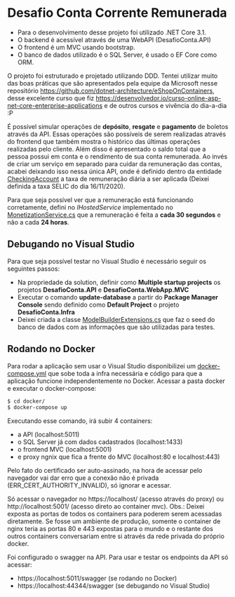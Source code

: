 # Desafio Conta Corrente Remunerada

  - Para o desenvolvimento desse projeto foi utilizado .NET Core 3.1.
  - O backend é acessível através de uma WebAPI (DesafioConta.API)
  - O frontend é um MVC usando bootstrap.
  - O banco de dados utilizado é o SQL Server, é usado o EF Core como ORM.

O projeto foi estruturado e projetado utilizando DDD. Tentei utilizar muito das boas práticas que são apresentados pela equipe da Microsoft nesse repositório https://github.com/dotnet-architecture/eShopOnContainers, desse excelente curso que fiz https://desenvolvedor.io/curso-online-asp-net-core-enterprise-applications e de outros cursos e vivência do dia-a-dia :P

É possível simular operações de **depósito**, **resgate** e **pagamento** de boletos através da API.
Essas operações são possíveis de serem realizadas através do frontend que também mostra o histórico das últimas operações realizadas pelo cliente. Além disso é apresentado o saldo total que a pessoa possui em conta e o rendimento de sua conta remunerada. Ao invés de criar um serviço em separado para cuidar da remuneração das contas, acabei deixando isso nessa única API, onde é definido dentro da entidade [CheckingAccount](https://gitlab.com/danielvieiravega/desafioconta/-/blob/master/src/services/DesafioConta.Domain/Accounts/CheckingAccount.cs) a taxa de remuneração diária a ser aplicada (Deixei definida a taxa SELIC do dia 16/11/2020).

Para que seja possível ver que a remuneração está funcionando corretamente, defini no *IHostedService* implementado no [MonetizationService.cs](https://gitlab.com/danielvieiravega/desafioconta/-/blob/master/src/services/DesafioConta.API/Services/MonetizationService.cs) que a remuneração é feita a **cada 30 segundos** e não a cada **24 horas**.

## Debugando no Visual Studio
Para que seja possível testar no Visual Studio é necessário seguir os seguintes passos:
  - Na propriedade da solution, definir como **Multiple startup projects** os projetos **DesafioConta.API** e **DesafioConta.WebApp.MVC**
  - Executar o comando **update-database** a partir do **Package Manager Console** sendo definido como **Default Project** o projeto **DesafioConta.Infra**
  - Deixei criada a classe [ModelBuilderExtensions.cs](https://gitlab.com/danielvieiravega/desafioconta/-/blob/master/src/services/DesafioConta.Infra/Data/ModelBuilderExtensions.cs) que faz o seed do banco de dados com as informações que são utilizadas para testes. 

## Rodando no Docker
Para rodar a aplicação sem usar o Visual Studio disponibilizei um [docker-compose.yml](https://gitlab.com/danielvieiravega/desafioconta/-/blob/master/docker/docker-compose.yml) que sobe toda a infra necessária e código para que a aplicação funcione independentemente no Docker.
Acessar a pasta docker e executar o docker-compose:
```sh
$ cd docker/
$ docker-compose up
```
Executando esse comando, irá subir 4 containers:
  - a API (localhost:5011)
  - o SQL Server já com dados cadastrados  (localhost:1433)
  - o frontend MVC (localhost:5001)
  - e proxy ngnix que fica a frente do MVC (localhost:80 e localhost:443)
  
Pelo fato do certificado ser auto-assinado, na hora de acessar pelo navegador vai dar erro que a conexão não é privada (ERR_CERT_AUTHORITY_INVALID), só ignorar e acessar. 

Só acessar o navegador no https://localhost/ (acesso através do proxy) ou http://localhost:5001/ (acesso direto ao container mvc). Obs.: Deixei exposta as portas de todos os containers para poderem serem acessadas diretamente. Se fosse um ambiente de produção, somente o container de nginx teria as portas 80 e 443 expostas para o mundo e o restante dos outros containers conversariam entre si através da rede privada do próprio docker.

Foi configurado o swagger na API. Para usar e testar os endpoints da API só acessar:
 -  https://localhost:5011/swagger (se rodando no Docker) 
 - https://localhost:44344/swagger (se debugando no Visual Studio)
